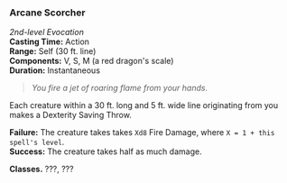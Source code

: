### Arcane Scorcher  
*2nd-level Evocation*  
**Casting Time:** Action  
**Range:** Self (30 ft. line)  
**Components:** V, S, M (a red dragon's scale)  
**Duration:** Instantaneous  

> *You fire a jet of roaring flame from your hands.*

Each creature within a 30 ft. long and 5 ft. wide line originating from you makes a Dexterity Saving Throw.

**Failure:** The creature takes takes `Xd8` Fire Damage, where `X = 1 + this spell's level`.  
**Success:** The creature takes half as much damage.  

**Classes.** ???, ???